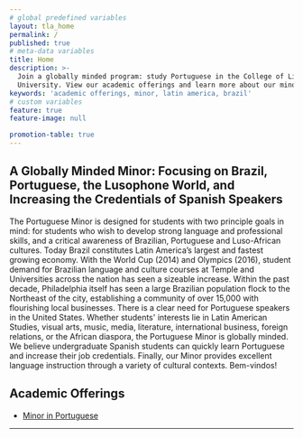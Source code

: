 ```yaml
---
# global predefined variables
layout: tla_home
permalink: /
published: true
# meta-data variables
title: Home
description: >-
  Join a globally minded program: study Portuguese in the College of Liberal Arts at Temple
  University. View our academic offerings and learn more about our minor.
keywords: 'academic offerings, minor, latin america, brazil'
# custom variables
feature: true
feature-image: null

promotion-table: true   
---
```

## A Globally Minded Minor: Focusing on Brazil, Portuguese, the Lusophone World, and Increasing the Credentials of Spanish Speakers
The Portuguese Minor is designed for students with two principle goals in mind: for students who wish to develop strong language and professional skills, and a critical awareness of Brazilian, Portuguese and Luso-African cultures. Today Brazil constitutes Latin America’s largest and fastest growing economy. With the World Cup (2014) and Olympics (2016), student demand for Brazilian language and culture courses at Temple and Universities across the nation has seen a sizeable increase. Within the past decade, Philadelphia itself has seen a large Brazilian population flock to the Northeast of the city, establishing a community of over 15,000 with flourishing local businesses.  There is a clear need for Portuguese speakers in the United States. Whether students' interests lie in Latin American Studies, visual arts, music, media, literature, international business, foreign relations, or the African diaspora, the Portuguese Minor is globally minded.  We believe undergraduate Spanish students can quickly learn Portuguese and increase their job credentials. Finally, our Minor provides excellent language instruction through a variety of cultural contexts. Bem-vindos!

## Academic Offerings
- [Minor in Portuguese](http://bulletin.temple.edu/undergraduate/liberal-arts/spanish-portuguese/minor-portuguese/)

___
